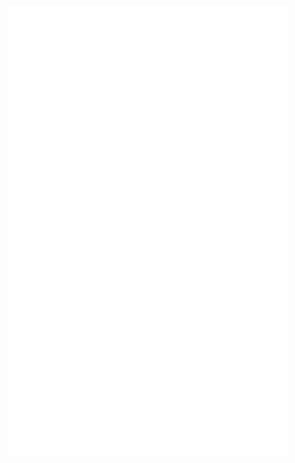 [![metrics](https://raw.githubusercontent.com/McAlec1/McAlec1/dist/github-metrics.svg)](https://github.com/McAlec1/McAlec1)
<br>
